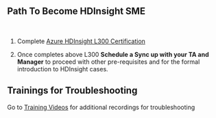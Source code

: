 ## Path To Become HDInsight SME
<br>

1) Complete [Azure HDInsight L300 Certification](https://ready.azurewebsites.net/csslearning/2196)

2) Once completes above L300 **Schedule a Sync up with your TA and Manager** to proceed with other pre-requisites and for the formal introduction to HDInsight cases.

## Trainings for Troubleshooting

 Go to [Training Videos](https://supportability.visualstudio.com/AzureHDinsight/_wiki/wikis/AzureHDinsight/279621/Training-Videos) for additional recordings for troubleshooting
 
